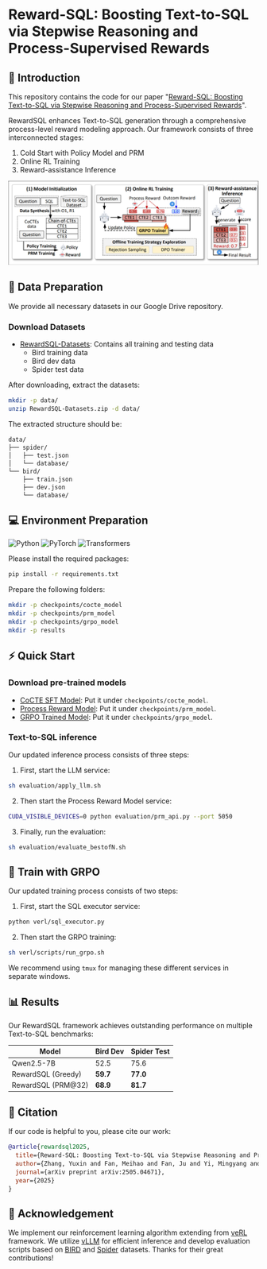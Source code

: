 # Reward-SQL: Boosting Text-to-SQL via Stepwise Reasoning and Process-Supervised Rewards

## :thought_balloon: Introduction

This repository contains the code for our paper "[Reward-SQL: Boosting Text-to-SQL via Stepwise Reasoning and Process-Supervised Rewards](https://arxiv.org/pdf/2505.04671)".

RewardSQL enhances Text-to-SQL generation through a comprehensive process-level reward modeling approach. Our framework consists of three interconnected stages:
1. Cold Start with Policy Model and PRM
2. Online RL Training
3. Reward-assistance Inference

![Overview](overview.jpg)

## :open_file_folder: Data Preparation

We provide all necessary datasets in our Google Drive repository.

### Download Datasets
- [RewardSQL-Datasets](https://drive.google.com/file/d/1BKuGOEeuv8V0KGVCfnh195sKtIF2o_Nh/view?usp=drive_link): Contains all training and testing data
  - Bird training data
  - Bird dev data
  - Spider test data

After downloading, extract the datasets:
```sh
mkdir -p data/
unzip RewardSQL-Datasets.zip -d data/
```

The extracted structure should be:
```
data/
├── spider/
│   ├── test.json
│   └── database/
└── bird/
    ├── train.json
    ├── dev.json
    └── database/
```

## :computer: Environment Preparation
![Python](https://img.shields.io/badge/Python-3.11-green)
![PyTorch](https://img.shields.io/badge/PyTorch-2.4.0-blue)
![Transformers](https://img.shields.io/badge/Transformers-4.30.0-orange)

Please install the required packages:
```sh
pip install -r requirements.txt
```

Prepare the following folders:
```sh
mkdir -p checkpoints/cocte_model
mkdir -p checkpoints/prm_model
mkdir -p checkpoints/grpo_model
mkdir -p results
```

## :zap: Quick Start

### Download pre-trained models
- [CoCTE SFT Model](https://drive.google.com/file/d/1hP8FO_VA7Lf9wwqHz_Uqvs3ccrSP_x66/view?usp=sharing): Put it under `checkpoints/cocte_model`.
- [Process Reward Model](https://drive.google.com/file/d/1hP8FO_VA7Lf9wwqHz_Uqvs3ccrSP_x66/view?usp=sharing): Put it under `checkpoints/prm_model`.
- [GRPO Trained Model](https://drive.google.com/file/d/1hP8FO_VA7Lf9wwqHz_Uqvs3ccrSP_x66/view?usp=sharing): Put it under `checkpoints/grpo_model`.

### Text-to-SQL inference

Our updated inference process consists of three steps:

1. First, start the LLM service:
```sh
sh evaluation/apply_llm.sh
```

2. Then start the Process Reward Model service:
```sh
CUDA_VISIBLE_DEVICES=0 python evaluation/prm_api.py --port 5050
```

3. Finally, run the evaluation:
```sh
sh evaluation/evaluate_bestofN.sh
```

## :open_hands: Train with GRPO

Our updated training process consists of two steps:

1. First, start the SQL executor service:
```sh
python verl/sql_executor.py
```

2. Then start the GRPO training:
```sh
sh verl/scripts/run_grpo.sh
```

We recommend using `tmux` for managing these different services in separate windows.


## :bar_chart: Results

Our RewardSQL framework achieves outstanding performance on multiple Text-to-SQL benchmarks:

| Model | Bird Dev | Spider Test | 
|-------|------------|------------------|
| Qwen2.5-7B | 52.5 | 75.6 |
| RewardSQL (Greedy) | **59.7** | **77.0** |
| RewardSQL (PRM@32) | **68.9** | **81.7** |

## :speech_balloon: Citation

If our code is helpful to you, please cite our work:
```bibtex
@article{rewardsql2025,
  title={Reward-SQL: Boosting Text-to-SQL via Stepwise Reasoning and Process-Supervised Rewards},
  author={Zhang, Yuxin and Fan, Meihao and Fan, Ju and Yi, Mingyang and Luo, Yuyu and Tan, Jian and Li, Guoliang},
  journal={arXiv preprint arXiv:2505.04671},
  year={2025}
}
```
## 🌻 Acknowledgement

We implement our reinforcement learning algorithm extending from [veRL](https://github.com/volcengine/verl) framework. We utilize [vLLM](https://github.com/vllm-project/vllm) for efficient inference and develop evaluation scripts based on [BIRD](https://bird-bench.github.io/) and [Spider](https://yale-lily.github.io/spider) datasets. Thanks for their great contributions!

<!-- ## Release Checklist

- [ ] Models used in the paper
- [ ] Evaluation code
- [ ] Datasets
- [ ] GRPO training code -->